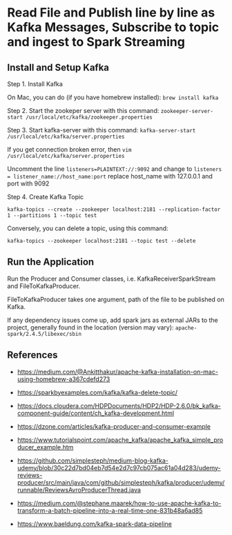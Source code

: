 # Read File and Publish line by line as Kafka Messages, Subscribe to topic and ingest to Spark Streaming

## Install and Setup Kafka
Step 1. Install Kafka

On Mac, you can do (if you have homebrew installed): `brew install kafka`

Step 2. Start the zookeper server with this command:
`zookeeper-server-start /usr/local/etc/kafka/zookeeper.properties`

Step 3. Start kafka-server with this command:
`kafka-server-start /usr/local/etc/kafka/server.properties`

If you get connection broken error, then ```vim /usr/local/etc/kafka/server.properties```

Uncomment the line ```listeners=PLAINTEXT://:9092``` and change to ```listeners = listener_name://host_name:port```
replace host_name with 127.0.0.1 and port with 9092

Step 4. Create Kafka Topic

```kafka-topics --create --zookeeper localhost:2181 --replication-factor 1 --partitions 1 --topic test```

Conversely, you can delete a topic, using this command:

```kafka-topics --zookeeper localhost:2181 --topic test --delete```

## Run the Application
Run the Producer and Consumer classes, i.e. KafkaReceiverSparkStream and FileToKafkaProducer.

FileToKafkaProducer takes one argument, path of the file to be published on Kafka.

If any dependency issues come up, add spark jars as external JARs to the project,
generally found in the location (version may vary): ```apache-spark/2.4.5/libexec/sbin```

## References

- https://medium.com/@Ankitthakur/apache-kafka-installation-on-mac-using-homebrew-a367cdefd273

- https://sparkbyexamples.com/kafka/kafka-delete-topic/

- https://docs.cloudera.com/HDPDocuments/HDP2/HDP-2.6.0/bk_kafka-component-guide/content/ch_kafka-development.html

- https://dzone.com/articles/kafka-producer-and-consumer-example

- https://www.tutorialspoint.com/apache_kafka/apache_kafka_simple_producer_example.htm

- https://github.com/simplesteph/medium-blog-kafka-udemy/blob/30c22d7bd04eb7d54e2d7c97cb075ac61a04d283/udemy-reviews-producer/src/main/java/com/github/simplesteph/kafka/producer/udemy/runnable/ReviewsAvroProducerThread.java

- https://medium.com/@stephane.maarek/how-to-use-apache-kafka-to-transform-a-batch-pipeline-into-a-real-time-one-831b48a6ad85

- https://www.baeldung.com/kafka-spark-data-pipeline
